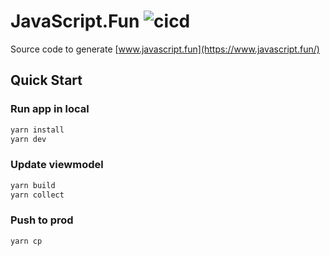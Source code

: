 # JavaScript.Fun ![cicd](https://github.com/im6/javascript-fun/workflows/build/badge.svg)

Source code to generate [www.javascript.fun](https://www.javascript.fun/)

## Quick Start

### Run app in local

```sh
yarn install
yarn dev
```

### Update viewmodel

```sh
yarn build
yarn collect
```

### Push to prod

```sh
yarn cp
```
